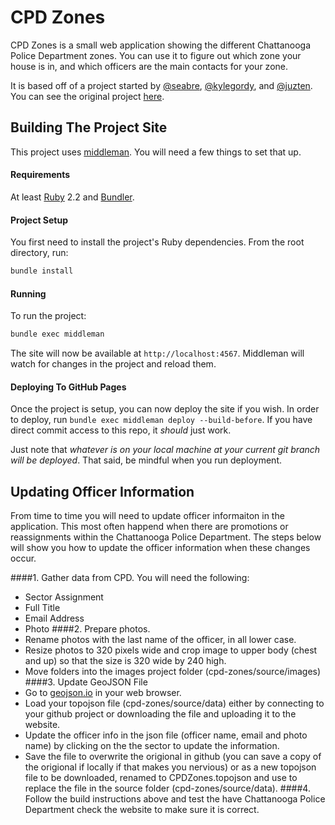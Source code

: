 # CPD Zones

CPD Zones is a small web application showing the different Chattanooga Police Department zones. You can use it to figure out which zone your house is in, and which officers are the main contacts for your zone.

It is based off of a project started by [@seabre](https://github.com/seabre), [@kylegordy](https://github.com/kylegordy), and [@juzten](https://github.com/juzten). You can see the original project [here](https://github.com/openchattanooga/cpd-zones-old).

## Building The Project Site

This project uses [middleman](https://github.com/middleman/middleman). You will need a few things to set that up.

#### Requirements

At least [Ruby](https://www.ruby-lang.org/en/installation/) 2.2 and [Bundler](http://bundler.io/).

#### Project Setup

You first need to install the project's Ruby dependencies. From the root directory, run:

```bash
bundle install
```

#### Running

To run the project:

```bash
bundle exec middleman
```

The site will now be available at `http://localhost:4567`. Middleman will watch for changes in the project and reload them.

#### Deploying To GitHub Pages

Once the project is setup, you can now deploy the site if you wish. In order to deploy, run `bundle exec middleman deploy --build-before`. If you have direct commit access to this repo, it *should* just work.

Just note that *whatever is on your local machine at your current git branch will be deployed*. That said, be mindful when you run deployment.

## Updating Officer Information
From time to time you will need to update officer informaiton in the application. This most often happend when there are promotions or reassignments within the Chattanooga Police Department. The steps below will show you how to update the officer information when these changes occur. 

####1.  Gather data from CPD. You will need the following:
  * Sector Assignment
  * Full Title
  * Email Address
  * Photo
####2. Prepare photos. 
  * Rename photos with the last name of the officer, in all lower case.  
  * Resize photos to 320 pixels wide and crop image to upper body (chest and up) so that the size is 320 wide by 240 high. 
  * Move folders into the images project folder (cpd-zones/source/images) 
####3. Update GeoJSON File
  * Go to [geojson.io](http://geojson.io/) in your web browser. 
  * Load your topojson file (cpd-zones/source/data) either by connecting to your github project or downloading the file and uploading it to the website. 
  * Update the officer info in the json file (officer name, email and photo name) by clicking on the the sector to update the information.
  * Save the file to overwrite the origional in github (you can save a copy of the origional if locally if that makes you nervious) or as a new topojson file to be downloaded, renamed to CPDZones.topojson and use to replace the file in the source folder (cpd-zones/source/data).
####4. Follow the build instructions above and test the have Chattanooga Police Department check the website to make sure it is correct. 
 